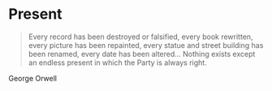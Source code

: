 # Present

> Every record has been destroyed or falsified, every book rewritten, every
> picture has been repainted, every statue and street building has been renamed,
> every date has been altered... Nothing exists except an endless present in
> which the Party is always right.

George Orwell 
